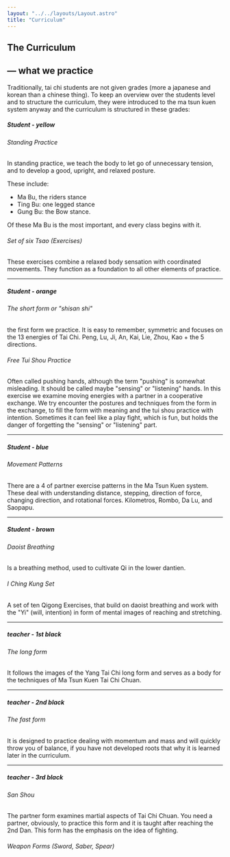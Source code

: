 ```yaml
---
layout: "../../layouts/Layout.astro"
title: "Curriculum"
---
```


<section class="slide">
<div class="inner">

# The Curriculum

## — what we practice

Traditionally, tai chi students are not given grades (more a japanese and korean than a chinese thing). To keep an overview over the students level and to structure the curriculum, they were introduced to the ma tsun kuen system anyway and the curriculum is structured in these grades:

</div>
</section>

<section class="slide">
<div class="inner">

##### Student - yellow

###### Standing Practice

In standing practice, we teach the body to let go of unnecessary tension, and to develop a good, upright, and relaxed posture.

These include:

- Ma Bu, the riders stance
- Ting Bu: one legged stance
- Gung Bu: the Bow stance.

Of these Ma Bu is the most important, and every class begins with it.

###### Set of six Tsao (Exercises)

These exercises combine a relaxed body sensation with coordinated movements. They function as a foundation to all other elements of practice.

---

##### Student - orange

###### The short form or "shisan shi"

the first form we practice. It is easy to remember, symmetric and focuses on the 13 energies of Tai Chi. Peng, Lu, Ji, An, Kai, Lie, Zhou, Kao + the 5 directions.

###### Free Tui Shou Practice

Often called pushing hands, although the term "pushing" is somewhat misleading. It should be called maybe "sensing" or "listening" hands.
In this exercise we examine moving energies with a partner in a cooperative exchange. We try encounter the postures and techniques from the form in the exchange, to fill the form with meaning and the tui shou practice with intention.
Sometimes it can feel like a play fight, which is fun, but holds the danger of forgetting the "sensing" or "listening" part.

---

##### Student - blue

###### Movement Patterns

There are a 4 of partner exercise patterns in the Ma Tsun Kuen system. These deal with understanding distance, stepping, direction of force, changing direction, and rotational forces.
Kilometros, Rombo, Da Lu, and Saopapu.

---

##### Student - brown

###### Daoist Breathing

Is a breathing method, used to cultivate Qi in the lower dantien.

###### I Ching Kung Set

A set of ten Qigong Exercises, that build on daoist breathing and work with the "Yi" (will, intention) in form of mental images of reaching and stretching.

---

##### teacher - 1st black

###### The long form

It follows the images of the Yang Tai Chi long form and serves as a body for the techniques of Ma Tsun Kuen Tai Chi Chuan.

---

##### teacher - 2nd black

###### The fast form

It is designed to practice dealing with momentum and mass and will quickly throw you of balance, if you have not developed roots that why it is learned later in the curriculum.

---

##### teacher - 3rd black

###### San Shou

The partner form examines martial aspects of Tai Chi Chuan. You need a partner, obviously, to practice this form and it is taught after reaching the 2nd Dan. This form has the emphasis on the idea of fighting.

###### Weapon Forms (Sword, Saber, Spear)

</div>
</section>
